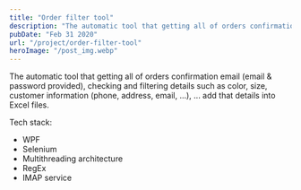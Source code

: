 ```yaml
---
title: "Order filter tool"
description: "The automatic tool that getting all of orders confirmation email (email & password provided), checking and filtering details such as color, size, customer information (phone, address, email, ...), ... add that details into Excel files."
pubDate: "Feb 31 2020"
url: "/project/order-filter-tool"
heroImage: "/post_img.webp"
---
```


The automatic tool that getting all of orders confirmation email (email &
password provided), checking and filtering details such as color, size, customer
information (phone, address, email, ...), ... add that details into Excel
files.

Tech stack:

- WPF
- Selenium
- Multithreading architecture
- RegEx
- IMAP service
